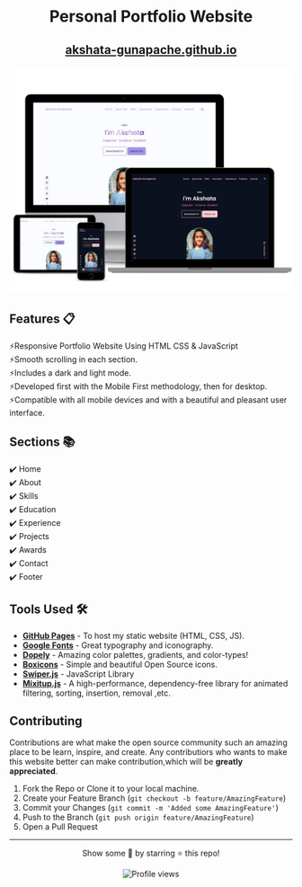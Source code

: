 <div align="center">

<h1>Personal Portfolio Website</h1>

<h2>
  <a href="https://akshata-gunapache.github.io/">akshata-gunapache.github.io</a>
</h2>

<div align="center">
  <img alt="Mockup" src="assets/img/website_mockup.png" width="600px">
</div>

</div>

## Features 📋

⚡️Responsive Portfolio Website Using HTML CSS & JavaScript<br>
⚡️Smooth scrolling in each section.<br>
⚡️Includes a dark and light mode.<br>
⚡️Developed first with the Mobile First methodology, then for desktop.<br>
⚡️Compatible with all mobile devices and with a beautiful and pleasant user interface.


## Sections 📚

✔️ Home\
✔️ About\
✔️ Skills \
✔️ Education \
✔️ Experience \
✔️ Projects\
✔️ Awards\
✔️ Contact\
✔️ Footer


## Tools Used 🛠️

- [**GitHub Pages**](https://docs.github.com/en/pages) - To host my static website (HTML, CSS, JS).
- [**Google Fonts**](https://fontawesome.com/) - Great typography and iconography.
- [**Dopely**](https://colors.dopely.top/) - Amazing color palettes, gradients, and color-types!
- [**Boxicons**](https://iconscout.com/unicons) - Simple and beautiful Open Source icons.
- [**Swiper.js**](https://swiperjs.com/) - JavaScript Library
- [**Mixitup.js**](https://www.kunkalabs.com/mixitup/) - A high-performance, dependency-free library for animated filtering, sorting, insertion, removal ,etc.

## Contributing

Contributions are what make the open source community such an amazing place to be learn, inspire, and create. Any contributiors who wants to make this website better can make contribution,which will be **greatly appreciated**.

1. Fork the Repo or Clone it to your local machine.
2. Create your Feature Branch (`git checkout -b feature/AmazingFeature`)
3. Commit your Changes (`git commit -m 'Added some AmazingFeature'`)
4. Push to the Branch (`git push origin feature/AmazingFeature`)
5. Open a Pull Request

<hr>

<p align="center">
Show some 💖 by starring ⭐ this repo!
</p>
<p align="center">
<img src="http://ForTheBadge.com/images/badges/built-with-love.svg" alt="Profile views" />
</p>





